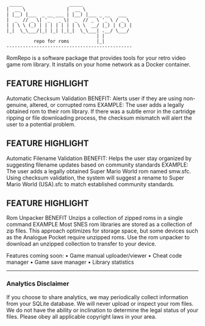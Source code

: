 ```
 _____                 _____                  
|  __ \               |  __ \                 
| |__) |___  _ __ ___ | |__) |___ _ __   ___  
|  _  // _ \| '_ ` _ \|  _  // _ \ '_ \ / _ \ 
| | \ \ (_) | | | | | | | \ \  __/ |_) | (_) |
|_|  \_\___/|_| |_| |_|_|  \_\___| .__/ \___/ 
                                 | |          
          repo for roms          |_|          
----------------------------------------------
```

RomRepo is a software package that provides tools for your retro video game rom library. It installs on your home network as a Docker container. 

FEATURE HIGHLIGHT
---
Automatic Checksum Validation
BENEFIT:
Alerts user if they are using non-genuine, altered, or corrupted roms
EXAMPLE:
The user adds a legally obtained rom to their rom library. If there was a subtle error in the cartridge ripping or file downloading process, the checksum mismatch will alert the user to a potential problem.

FEATURE HIGHLIGHT
---
Automatic Filename Validation
BENEFIT:
Helps the user stay organized by suggesting filename updates based on community standards
EXAMPLE:
The user adds a legally obtained Super Mario World rom named smw.sfc. Using checksum validation, the system will suggest a rename to Super Mario World (USA).sfc to match established community standards.

FEATURE HIGHLIGHT
---
Rom Unpacker
BENEFIT
Unzips a collection of zipped roms in a single command
EXAMPLE
Most SNES rom libraries are stored as a collection of zip files. This approach optimizes for storage space, but some devices such as the Analogue Pocket require unzipped roms. Use the rom unpacker to download an unzipped collection to transfer to your device.

Features coming soon:
• Game manual uploader/viewer
• Cheat code manager
• Game save manager
• Library statistics

---
### Analytics Disclaimer
If you choose to share analytics, we may periodically collect information from your SQLite database. We will never upload or inspect your rom files. We do not have the ability or inclination to determine the legal status of your files. Please obey all applicable copyright laws in your area.
